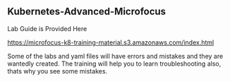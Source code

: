 ## Kubernetes-Advanced-Microfocus

Lab Guide is Provided Here

https://microfocus-k8-training-material.s3.amazonaws.com/index.html


Some of the labs and yaml files will have errors and mistakes and they are wantedly created.
The training will help you to learn troubleshooting also, thats why you see some mistakes.
